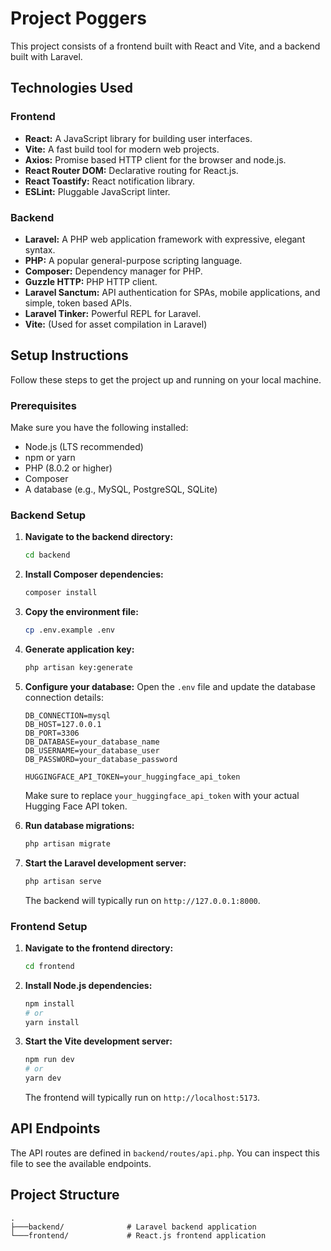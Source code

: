 # Project Poggers

This project consists of a frontend built with React and Vite, and a backend built with Laravel.

## Technologies Used

### Frontend
*   **React:** A JavaScript library for building user interfaces.
*   **Vite:** A fast build tool for modern web projects.
*   **Axios:** Promise based HTTP client for the browser and node.js.
*   **React Router DOM:** Declarative routing for React.js.
*   **React Toastify:** React notification library.
*   **ESLint:** Pluggable JavaScript linter.

### Backend
*   **Laravel:** A PHP web application framework with expressive, elegant syntax.
*   **PHP:** A popular general-purpose scripting language.
*   **Composer:** Dependency manager for PHP.
*   **Guzzle HTTP:** PHP HTTP client.
*   **Laravel Sanctum:** API authentication for SPAs, mobile applications, and simple, token based APIs.
*   **Laravel Tinker:** Powerful REPL for Laravel.
*   **Vite:** (Used for asset compilation in Laravel)

## Setup Instructions

Follow these steps to get the project up and running on your local machine.

### Prerequisites

Make sure you have the following installed:
*   Node.js (LTS recommended)
*   npm or yarn
*   PHP (8.0.2 or higher)
*   Composer
*   A database (e.g., MySQL, PostgreSQL, SQLite)

### Backend Setup

1.  **Navigate to the backend directory:**
    ```bash
    cd backend
    ```

2.  **Install Composer dependencies:**
    ```bash
    composer install
    ```

3.  **Copy the environment file:**
    ```bash
    cp .env.example .env
    ```

4.  **Generate application key:**
    ```bash
    php artisan key:generate
    ```

5.  **Configure your database:**
    Open the `.env` file and update the database connection details:
    ```
    DB_CONNECTION=mysql
    DB_HOST=127.0.0.1
    DB_PORT=3306
    DB_DATABASE=your_database_name
    DB_USERNAME=your_database_user
    DB_PASSWORD=your_database_password
    
    HUGGINGFACE_API_TOKEN=your_huggingface_api_token
    ```
    
    Make sure to replace `your_huggingface_api_token` with your actual Hugging Face API token.
6.  **Run database migrations:**
    ```bash
    php artisan migrate
    ```

7.  **Start the Laravel development server:**
    ```bash
    php artisan serve
    ```
    The backend will typically run on `http://127.0.0.1:8000`.

### Frontend Setup

1.  **Navigate to the frontend directory:**
    ```bash
    cd frontend
    ```

2.  **Install Node.js dependencies:**
    ```bash
    npm install
    # or
    yarn install
    ```

3.  **Start the Vite development server:**
    ```bash
    npm run dev
    # or
    yarn dev
    ```
    The frontend will typically run on `http://localhost:5173`.

## API Endpoints

The API routes are defined in `backend/routes/api.php`. You can inspect this file to see the available endpoints.

## Project Structure

```
.
├───backend/              # Laravel backend application
└───frontend/             # React.js frontend application
```
